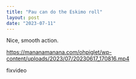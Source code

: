 ```yaml
---
title: "Pau can do the Eskimo roll"
layout: post
date: "2023-07-11"
---
```


Nice, smooth action.

https://mananamanana.com/ohpiglet/wp-content/uploads/2023/07/20230617_170816.mp4

fixvideo

